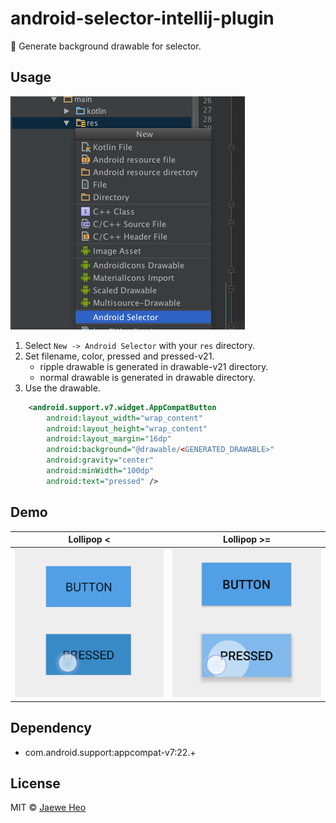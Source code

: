 # android-selector-intellij-plugin
:art: Generate background drawable for selector.


## Usage
![screenshot](images/screenshot.png)

1. Select `New -> Android Selector` with your `res` directory.
1. Set filename, color, pressed and pressed-v21.
    - ripple drawable is generated in drawable-v21 directory.
    - normal drawable is generated in drawable directory.
1. Use the drawable.
```xml
    <android.support.v7.widget.AppCompatButton
        android:layout_width="wrap_content"
        android:layout_height="wrap_content"
        android:layout_margin="16dp"
        android:background="@drawable/<GENERATED_DRAWABLE>"
        android:gravity="center"
        android:minWidth="100dp"
        android:text="pressed" />
```

## Demo

| Lollipop &lt; | Lollipop &gt;= | 
|---------------|----------------|
| ![demo1][d1]  | ![demo2][d2]   |


## Dependency
- com.android.support:appcompat-v7:22.+


## License
MIT © [Jaewe Heo][importre]












[importre]: http://import.re
[d1]: images/demo1.png
[d2]: images/demo2.png
